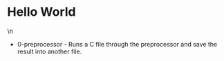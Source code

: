 # Hello World
\n
* 0-preprocessor - Runs a C file through the preprocessor and save the result into another file.
